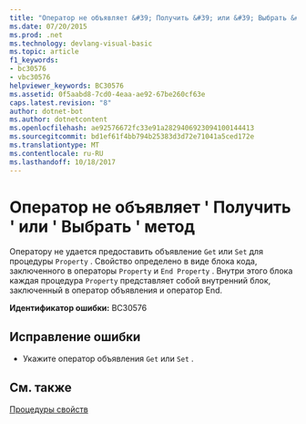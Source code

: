 ```yaml
---
title: "Оператор не объявляет &#39; Получить &#39; или &#39; Выбрать &#39; метод"
ms.date: 07/20/2015
ms.prod: .net
ms.technology: devlang-visual-basic
ms.topic: article
f1_keywords:
- bc30576
- vbc30576
helpviewer_keywords: BC30576
ms.assetid: 0f5aabd8-7cd0-4eaa-ae92-67be260cf63e
caps.latest.revision: "8"
author: dotnet-bot
ms.author: dotnetcontent
ms.openlocfilehash: ae92576672fc33e91a2829406923094100144413
ms.sourcegitcommit: bd1ef61f4bb794b25383d3d72e71041a5ced172e
ms.translationtype: MT
ms.contentlocale: ru-RU
ms.lasthandoff: 10/18/2017
---
```

# <a name="statement-does-not-declare-a-39get39-or-39set39-method"></a>Оператор не объявляет &#39; Получить &#39; или &#39; Выбрать &#39; метод
Оператору не удается предоставить объявление `Get` или `Set` для процедуры `Property` . Свойство определено в виде блока кода, заключенного в операторы `Property` и `End Property` . Внутри этого блока каждая процедура `Property` представляет собой внутренний блок, заключенный в оператор объявления и оператор End.  
  
 **Идентификатор ошибки:** BC30576  
  
## <a name="to-correct-this-error"></a>Исправление ошибки  
  
-   Укажите оператор объявления `Get` или `Set` .  
  
## <a name="see-also"></a>См. также  
 [Процедуры свойств](../../visual-basic/programming-guide/language-features/procedures/property-procedures.md)
